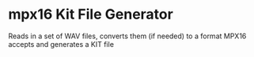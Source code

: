 # mpx16 Kit File Generator

Reads in a set of WAV files, converts them (if needed) to a format  MPX16
accepts and generates a KIT file
